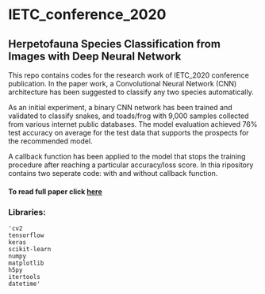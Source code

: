# IETC_conference_2020

## Herpetofauna Species Classification from Images with Deep Neural Network

This repo contains codes for the research work of IETC_2020 conference publication. In the paper work, a Convolutional Neural Network (CNN) architecture has been suggested to classify any two species automatically. 

As an initial experiment, a binary CNN network has been trained and validated to classify snakes, and toads/frog with 9,000 samples collected from various internet public databases. The model evaluation achieved 76% test accuracy on average for the test data that supports the prospects for the recommended model. 

A callback function has been applied to the model that stops the training procedure after reaching a particular accuracy/loss score. In thia ripository contains two seperate code: with and without callback function. 

#### To read full paper click [here](https://ieeexplore-ieee-org.libproxy.txstate.edu/document/9249141)

### Libraries:
	'cv2 
	tensorflow
	keras
	scikit-learn 
	numpy
	matplotlib 
	h5py
	itertools
	datetime'
